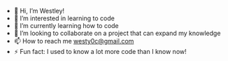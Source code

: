 - 👋 Hi, I’m Westley!
- 👀 I’m interested in learning to code
- 🌱 I’m currently learning how to code
- 💞️ I’m looking to collaborate on a project that can expand my knowledge
- 📫 How to reach me westy0c@gmail.com  
- ⚡ Fun fact: I used to know a lot more code than I know now!

<!---
westy0c/westy0c is a ✨ special ✨ repository because its `README.md` (this file) appears on your GitHub profile.
You can click the Preview link to take a look at your changes.
--->
